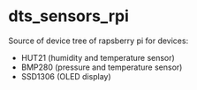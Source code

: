 # dts_sensors_rpi
Source of device tree of rapsberry pi for devices:
- HUT21 (humidity and temperature sensor)
- BMP280 (pressure and temperature sensor)
- SSD1306 (OLED display)
